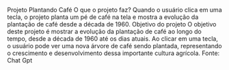 Projeto Plantando Café
O que o projeto faz?
Quando o usuário clica em uma tecla, o projeto planta um pé de café na tela e mostra a evolução da plantação de café desde a década de 1960.
Objetivo do projeto
O objetivo deste projeto é mostrar a evolução da plantação de café ao longo do tempo, desde a década de 1960 até os dias atuais. Ao clicar em uma tecla, o usuário pode ver uma nova árvore de café sendo plantada, 
representando o crescimento e desenvolvimento dessa importante cultura agrícola.
Fonte: Chat Gpt
